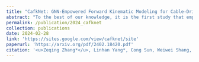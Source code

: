 ```yaml
---
title: "CafkNet: GNN-Empowered Forward Kinematic Modeling for Cable-Driven Parallel Robots"
abstract: "To the best of our knowledge, it is the first study that employs the Graph Neural Network (GNN) to solve the forward kinematics (FK) problem for Cable-Driven Parallel Robots (CDPRs). <br/><img src='/images/publications/2024_cafknet.jpg'>"
permalink: /publication/2024_cafknet
collection: publications
date: 2024-02-28
link: 'https://sites.google.com/view/cafknet/site'
paperurl: 'https://arxiv.org/pdf/2402.18420.pdf'
citation: '<u>Zeqing Zhang*</u>, Linhan Yang*, Cong Sun, Weiwei Shang, Jia Pan (2024). <br><i>The 2024 IEEE International Conference on Robotics and Biomimetics (IEEE ROBIO 2024). Bangkok, Thailand, December 10-14 2024</i>.'
---
```


